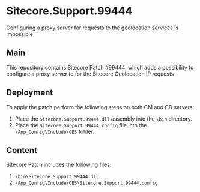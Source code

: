 # Sitecore.Support.99444
Configuring a proxy server for requests to the geolocation services is impossible

## Main

This repository contains Sitecore Patch #99444, which adds a possibility to configure a proxy server to for the Sitecore Geolocation IP requests

## Deployment

To apply the patch perform the following steps on both CM and CD servers:

1. Place the `Sitecore.Support.99444.dll` assembly into the `\bin` directory.
2. Place the `Sitecore.Support.99444.config` file into the `\App_Config\Include\CES` folder. 

## Content 

Sitecore Patch includes the following files:

1. `\bin\Sitecore.Support.99444.dll`
2. `\App_Config\Include\CES\Sitecore.Support.99444.config`

